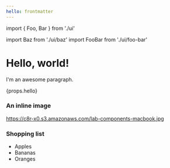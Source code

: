 ```yaml
---
hello: frontmatter
---
```


import {
Foo,
Bar
} from './ui'

import Baz from './ui/baz'
import FooBar from './ui/foo-bar'

# Hello, world!

I'm an awesome paragraph.

<Foo bg='red'>
  <Bar />
  {props.hello}
</Foo>

### An inline image

https://c8r-x0.s3.amazonaws.com/lab-components-macbook.jpg

### Shopping list

* Apples
* Bananas
* Oranges
